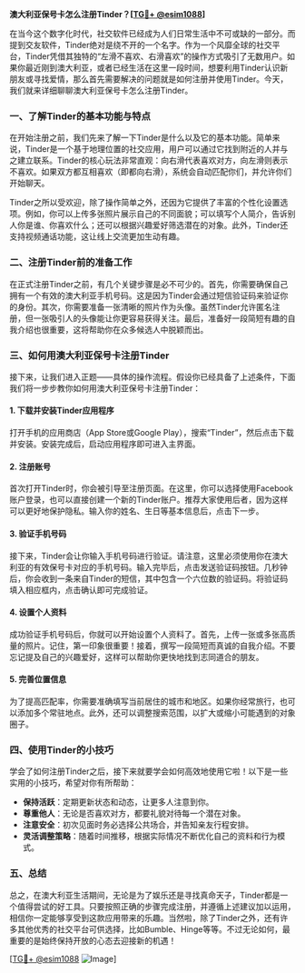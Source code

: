 **澳大利亚保号卡怎么注册Tinder？[[TG💪+ @esim1088](https://t.me/s/esim1088)]**

在当今这个数字化时代，社交软件已经成为人们日常生活中不可或缺的一部分。而提到交友软件，Tinder绝对是绕不开的一个名字。作为一个风靡全球的社交平台，Tinder凭借其独特的“左滑不喜欢、右滑喜欢”的操作方式吸引了无数用户。如果你最近刚到澳大利亚，或者已经生活在这里一段时间，想要利用Tinder认识新朋友或寻找爱情，那么首先需要解决的问题就是如何注册并使用Tinder。今天，我们就来详细聊聊澳大利亚保号卡怎么注册Tinder。

### 一、了解Tinder的基本功能与特点

在开始注册之前，我们先来了解一下Tinder是什么以及它的基本功能。简单来说，Tinder是一个基于地理位置的社交应用，用户可以通过它找到附近的人并与之建立联系。Tinder的核心玩法非常直观：向右滑代表喜欢对方，向左滑则表示不喜欢。如果双方都互相喜欢（即都向右滑），系统会自动匹配你们，并允许你们开始聊天。

Tinder之所以受欢迎，除了操作简单之外，还因为它提供了丰富的个性化设置选项。例如，你可以上传多张照片展示自己的不同面貌；可以填写个人简介，告诉别人你是谁、你喜欢什么；还可以根据兴趣爱好筛选潜在的对象。此外，Tinder还支持视频通话功能，这让线上交流更加生动有趣。

### 二、注册Tinder前的准备工作

在正式注册Tinder之前，有几个关键步骤是必不可少的。首先，你需要确保自己拥有一个有效的澳大利亚手机号码。这是因为Tinder会通过短信验证码来验证你的身份。其次，你需要准备一张清晰的照片作为头像。虽然Tinder允许匿名注册，但一张吸引人的头像能让你更容易获得关注。最后，准备好一段简短有趣的自我介绍也很重要，这将帮助你在众多候选人中脱颖而出。

### 三、如何用澳大利亚保号卡注册Tinder

接下来，让我们进入正题——具体的操作流程。假设你已经具备了上述条件，下面我们将一步步教你如何用澳大利亚保号卡注册Tinder：

#### 1. 下载并安装Tinder应用程序

打开手机的应用商店（App Store或Google Play），搜索“Tinder”，然后点击下载并安装。安装完成后，启动应用程序即可进入主界面。

#### 2. 注册账号

首次打开Tinder时，你会被引导至注册页面。在这里，你可以选择使用Facebook账户登录，也可以直接创建一个新的Tinder账户。推荐大家使用后者，因为这样可以更好地保护隐私。输入你的姓名、生日等基本信息后，点击下一步。

#### 3. 验证手机号码

接下来，Tinder会让你输入手机号码进行验证。请注意，这里必须使用你在澳大利亚的有效保号卡对应的手机号码。输入完毕后，点击发送验证码按钮。几秒钟后，你会收到一条来自Tinder的短信，其中包含一个六位数的验证码。将验证码填入相应框内，点击确认即可完成验证。

#### 4. 设置个人资料

成功验证手机号码后，你就可以开始设置个人资料了。首先，上传一张或多张高质量的照片。记住，第一印象很重要！接着，撰写一段简短而真诚的自我介绍。不要忘记提及自己的兴趣爱好，这样可以帮助你更快地找到志同道合的朋友。

#### 5. 完善位置信息

为了提高匹配率，你需要准确填写当前居住的城市和地区。如果你经常旅行，也可以添加多个常驻地点。此外，还可以调整搜索范围，以扩大或缩小可能遇到的对象圈子。

### 四、使用Tinder的小技巧

学会了如何注册Tinder之后，接下来就要学会如何高效地使用它啦！以下是一些实用的小技巧，希望对你有所帮助：

- **保持活跃**：定期更新状态和动态，让更多人注意到你。
- **尊重他人**：无论是否喜欢对方，都要礼貌对待每一个潜在对象。
- **注意安全**：初次见面时务必选择公共场合，并告知亲友行程安排。
- **灵活调整策略**：随着时间推移，根据实际情况不断优化自己的资料和行为模式。

### 五、总结

总之，在澳大利亚生活期间，无论是为了娱乐还是寻找真命天子，Tinder都是一个值得尝试的好工具。只要按照正确的步骤完成注册，并遵循上述建议加以运用，相信你一定能够享受到这款应用带来的乐趣。当然啦，除了Tinder之外，还有许多其他优秀的社交平台可供选择，比如Bumble、Hinge等等。不过无论如何，最重要的是始终保持开放的心态去迎接新的机遇！

[[TG💪+ @esim1088](https://t.me/s/esim1088) ![Image](https://i.postimg.cc/4NQfJmqS/Snipaste-2025-05-13-00-14-12.png)]